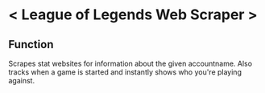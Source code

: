 # < League of Legends Web Scraper >

## Function
Scrapes stat websites for information about the given accountname.
Also tracks when a game is started and instantly shows who you're playing against.
